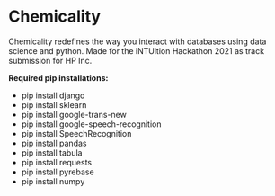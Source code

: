 # Chemicality
Chemicality redefines the way you interact with databases using data science and python. Made for the iNTUition Hackathon 2021 as track submission for HP Inc.

<b>Required pip installations:</b>
<br>
<ul>
  <li>pip install django</li>
  <li>pip install sklearn</li>
  <li>pip install google-trans-new</li>
  <li>pip install google-speech-recognition</li>
  <li>pip install SpeechRecognition</li>
  <li>pip install pandas</li>
  <li>pip install tabula</li>
  <li>pip install requests</li>
  <li>pip install pyrebase</li>
  <li>pip install numpy</li>
